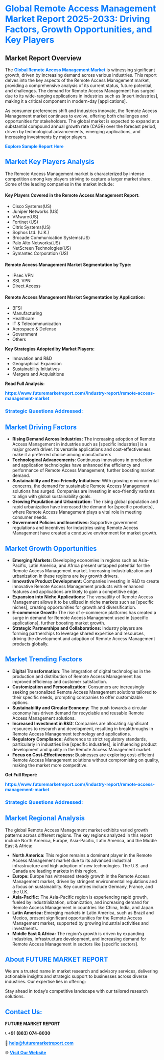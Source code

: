 <h1 style="color: #007BFF;">Global Remote Access Management Market Report 2025-2033: Driving Factors, Growth Opportunities, and Key Players</h1>

<section id="overview">
<h2>Market Report Overview</h2>
<p>The <a href="https://www.futuremarketreport.com//industry-report/remote-access-management-market" style="color: #007BFF; text-decoration: none;"><strong>Global Remote Access Management Market</strong></a> is witnessing significant growth, driven by increasing demand across various industries. This report delves into the key aspects of the Remote Access Management market, providing a comprehensive analysis of its current status, future potential, and challenges. The demand for Remote Access Management has surged due to its wide-ranging applications in industries such as [insert industries], making it a critical component in modern-day [applications].</p>
<p>As consumer preferences shift and industries innovate, the Remote Access Management market continues to evolve, offering both challenges and opportunities for stakeholders. The global market is expected to expand at a substantial compound annual growth rate (CAGR) over the forecast period, driven by technological advancements, emerging applications, and increasing investments by major players.</p>
</section>

<section id="overview">
<p><a href="https://www.futuremarketreport.com//request-sample/reportId=62996" style="color: #007BFF; text-decoration: none;"><strong>Explore Sample Report Here</strong></a></p>
</section>

<section id="key-players">
<h2 style="color: #007BFF;">Market Key Players Analysis</h2>
<p>The Remote Access Management market is characterized by intense competition among key players striving to capture a larger market share. Some of the leading companies in the market include:</p>
<h4>Key Players Covered in the Remote Access Management Report:</h4>
<ul><li>Cisco Systems(US)</li><li>Juniper Networks (US)</li><li>VMware(US)</li><li>Fortinet (US)</li><li>Citrix Systems(US)</li><li>Sophos Ltd. (U.K.)</li><li>Brocade Communication Systems(US)</li><li>Palo Alto Networks(US)</li><li>NetScreen Technologies(US)</li><li>Symantec Corporation (US)</li></ul>
<h4>Remote Access Management Market Segmentation by Type:</h4>
<ul><li>IPsec VPN</li><li>SSL VPN</li><li>Direct Access</li></ul>

<h4>Remote Access Management Market Segmentation by Application:</h4>
<ul><li>BFSI</li><li>Manufacturing</li><li>Healthcare</li><li>IT &amp; Telecommunication</li><li>Aerospace &amp; Defense</li><li>Government</li><li>Others</li></ul>
<p><strong>Key Strategies Adopted by Market Players:</strong></p>
<ul>
<li>Innovation and R&D</li>
<li>Geographical Expansion</li>
<li>Sustainability Initiatives</li>
<li>Mergers and Acquisitions</li>
</ul>
</section>

<section>
<p><strong>Read Full Analysis: </strong></p><a href="https://www.futuremarketreport.com//industry-report/remote-access-management-market" style="color: #007BFF; text-decoration: none;"><strong>https://www.futuremarketreport.com//industry-report/remote-access-management-market</strong></a>
<h3 style="color: #007BFF;">Strategic Questions Addressed:</h3>
</section>

<section id="driving-factors">
<h2 style="color: #007BFF;">Market Driving Factors</h2>
<ul>
<li><strong>Rising Demand Across Industries:</strong> The increasing adoption of Remote Access Management in industries such as [specific industries] is a major growth driver. Its versatile applications and cost-effectiveness make it a preferred choice among manufacturers.</li>
<li><strong>Technological Advancements:</strong> Continuous innovations in production and application technologies have enhanced the efficiency and performance of Remote Access Management, further boosting market demand.</li>
<li><strong>Sustainability and Eco-Friendly Initiatives:</strong> With growing environmental concerns, the demand for sustainable Remote Access Management solutions has surged. Companies are investing in eco-friendly variants to align with global sustainability goals.</li>
<li><strong>Growing Population and Urbanization:</strong> The rising global population and rapid urbanization have increased the demand for [specific products], where Remote Access Management plays a vital role in meeting consumer needs.</li>
<li><strong>Government Policies and Incentives:</strong> Supportive government regulations and incentives for industries using Remote Access Management have created a conducive environment for market growth.</li>
</ul>
</section>

<section id="growth-opportunities">
<h2 style="color: #007BFF;">Market Growth Opportunities</h2>
<ul>
<li><strong>Emerging Markets:</strong> Developing economies in regions such as Asia-Pacific, Latin America, and Africa present untapped potential for the Remote Access Management market. Increasing industrialization and urbanization in these regions are key growth drivers.</li>
<li><strong>Innovative Product Development:</strong> Companies investing in R&D to create innovative Remote Access Management products with enhanced features and applications are likely to gain a competitive edge.</li>
<li><strong>Expansion into Niche Applications:</strong> The versatility of Remote Access Management allows it to be utilized in niche markets such as [specific niches], creating opportunities for growth and diversification.</li>
<li><strong>E-commerce Growth:</strong> The rise of e-commerce platforms has created a surge in demand for Remote Access Management used in [specific applications], further boosting market growth.</li>
<li><strong>Strategic Partnerships and Collaborations:</strong> Industry players are forming partnerships to leverage shared expertise and resources, driving the development and adoption of Remote Access Management products globally.</li>
</ul>
</section>

<section id="trending-factors">
<h2 style="color: #007BFF;">Market Trending Factors</h2>
<ul>
<li><strong>Digital Transformation:</strong> The integration of digital technologies in the production and distribution of Remote Access Management has improved efficiency and customer satisfaction.</li>
<li><strong>Customization and Personalization:</strong> Consumers are increasingly seeking personalized Remote Access Management solutions tailored to their specific needs, prompting companies to offer customizable options.</li>
<li><strong>Sustainability and Circular Economy:</strong> The push towards a circular economy has driven demand for recyclable and reusable Remote Access Management solutions.</li>
<li><strong>Increased Investment in R&D:</strong> Companies are allocating significant resources to research and development, resulting in breakthroughs in Remote Access Management technology and applications.</li>
<li><strong>Regulatory Compliance:</strong> Adherence to strict regulatory standards, particularly in industries like [specific industries], is influencing product development and quality in the Remote Access Management market.</li>
<li><strong>Focus on Cost-Effectiveness:</strong> Businesses are exploring cost-efficient Remote Access Management solutions without compromising on quality, making the market more competitive.</li>
</ul>
</section>

<section>
<p><strong>Get Full Report: </strong></p><a href="https://www.futuremarketreport.com//industry-report/remote-access-management-market" style="color: #007BFF; text-decoration: none;"><strong>https://www.futuremarketreport.com//industry-report/remote-access-management-market</strong></a>
<h3 style="color: #007BFF;">Strategic Questions Addressed:</h3>
</section>


<section id="regional-analysis">
<h2 style="color: #007BFF;">Market Regional Analysis</h2>
<p>The global Remote Access Management market exhibits varied growth patterns across different regions. The key regions analyzed in this report include North America, Europe, Asia-Pacific, Latin America, and the Middle East & Africa:</p>
<ul>
<li><strong>North America:</strong> This region remains a dominant player in the Remote Access Management market due to its advanced industrial infrastructure and high adoption of new technologies. The U.S. and Canada are leading markets in this region.</li>
<li><strong>Europe:</strong> Europe has witnessed steady growth in the Remote Access Management market, driven by stringent environmental regulations and a focus on sustainability. Key countries include Germany, France, and the U.K.</li>
<li><strong>Asia-Pacific:</strong> The Asia-Pacific region is experiencing rapid growth, fueled by industrialization, urbanization, and increasing demand for Remote Access Management in countries like China, India, and Japan.</li>
<li><strong>Latin America:</strong> Emerging markets in Latin America, such as Brazil and Mexico, present significant opportunities for the Remote Access Management market, supported by growing industrial activities and investments.</li>
<li><strong>Middle East & Africa:</strong> The region’s growth is driven by expanding industries, infrastructure development, and increasing demand for Remote Access Management in sectors like [specific sectors].</li>
</ul>
</section>

<footer>
<h2 style="color: #007BFF;">About FUTURE MARKET REPORT</h2>
<p>We are a trusted name in market research and advisory services, delivering actionable insights and strategic support to businesses across diverse industries. Our expertise lies in offering:</p>

<p>Stay ahead in today’s competitive landscape with our tailored research solutions.</p>

<h2 style="color: #007BFF;">Contact Us:</h2>
<p><strong>FUTURE MARKET REPORT</strong></p>
<p>📞 <strong>+91 (883) 074-8030</strong></p>
<p>📧 <strong><a href="mailto:help@futuremarketreport.com" style="color: #007BFF;">help@futuremarketreport.com</a></strong></p>
<p>🌐 <strong><a href="https://www.futuremarketreport.com/" style="color: #007BFF;">Visit Our Website</a></strong></p>
</footer>